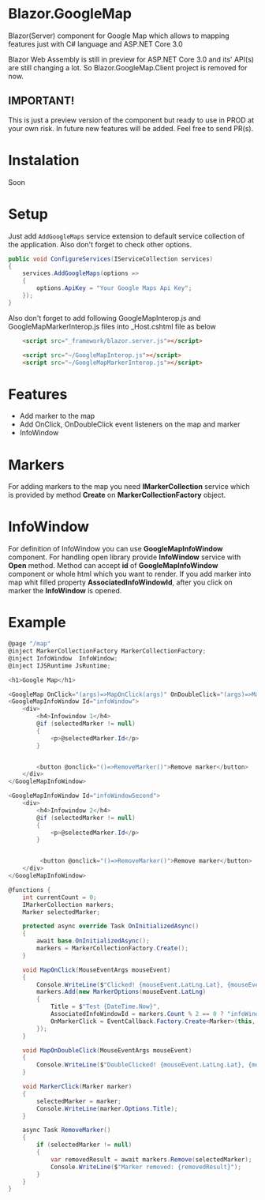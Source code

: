 # Blazor.GoogleMap
Blazor(Server) component for Google Map which allows to mapping features just with C# language and ASP.NET Core 3.0

Blazor Web Assembly is still in preview for ASP.NET Core 3.0 and its' API(s) are still changing a lot. So Blazor.GoogleMap.Client project is removed for now.

## IMPORTANT!
This is just a preview version of the component but ready to use in PROD at your own risk. 
In future new features will be added. Feel free to send PR(s).

# Instalation
Soon

# Setup
Just add ``AddGoogleMaps`` service extension to default service collection of the application. Also don't forget to check other options.

```cs
public void ConfigureServices(IServiceCollection services)
{
    services.AddGoogleMaps(options =>
    {
		options.ApiKey = "Your Google Maps Api Key";
    });
}
```

Also don't forget to add following GoogleMapInterop.js and GoogleMapMarkerInterop.js files into _Host.cshtml file as below

```html
    <script src="_framework/blazor.server.js"></script>

    <script src="~/GoogleMapInterop.js"></script>
    <script src="~/GoogleMapMarkerInterop.js"></script>
```

# Features
* Add marker to the map
* Add OnClick, OnDoubleClick event listeners on the map and marker
* InfoWindow

# Markers
For adding markers to the map you need **IMarkerCollection** service which is provided by method **Create** on **MarkerCollectionFactory** object.

# InfoWindow
For definition of InfoWindow you can use **GoogleMapInfoWindow** component. For handling open library provide **InfoWindow** service with **Open** method.
Method can accept **id** of **GoogleMapInfoWindow** component or whole html which you want to render.
If you add marker into map whit filled property **AssociatedInfoWindowId**, after you click on marker the **InfoWindow** is opened.

# Example

```cs
@page "/map"
@inject MarkerCollectionFactory MarkerCollectionFactory;
@inject InfoWindow  InfoWindow;
@inject IJSRuntime JsRuntime;

<h1>Google Map</h1>

<GoogleMap OnClick="(args)=>MapOnClick(args)" OnDoubleClick="(args)=>MapOnDoubleClick(args)"></GoogleMap>
<GoogleMapInfoWindow Id="infoWindow">
    <div>
        <h4>Infowindow 1</h4>
        @if (selectedMarker != null)
        {
            <p>@selectedMarker.Id</p>
        }


        <button @onclick="()=>RemoveMarker()">Remove marker</button>
    </div>
</GoogleMapInfoWindow>

<GoogleMapInfoWindow Id="infoWindowSecond">
    <div>
        <h4>Infowindow 2</h4>
        @if (selectedMarker != null)
        {
            <p>@selectedMarker.Id</p>
        }


         <button @onclick="()=>RemoveMarker()">Remove marker</button>
    </div>
</GoogleMapInfoWindow>

@functions {
    int currentCount = 0;
    IMarkerCollection markers;
    Marker selectedMarker;

    protected async override Task OnInitializedAsync()
    {
        await base.OnInitializedAsync();
        markers = MarkerCollectionFactory.Create();
    }

    void MapOnClick(MouseEventArgs mouseEvent)
    {
        Console.WriteLine($"Clicked! {mouseEvent.LatLng.Lat}, {mouseEvent.LatLng.Lng}");
        markers.Add(new MarkerOptions(mouseEvent.LatLng)
        {
            Title = $"Test {DateTime.Now}",
            AssociatedInfoWindowId = markers.Count % 2 == 0 ? "infoWindow" : "infoWindowSecond",
            OnMarkerClick = EventCallback.Factory.Create<Marker>(this, MarkerClick)
        });
    }

    void MapOnDoubleClick(MouseEventArgs mouseEvent)
    {
        Console.WriteLine($"DoubleClicked! {mouseEvent.LatLng.Lat}, {mouseEvent.LatLng.Lng}");
    }

    void MarkerClick(Marker marker)
    {
        selectedMarker = marker;
        Console.WriteLine(marker.Options.Title);
    }

    async Task RemoveMarker()
    {
        if (selectedMarker != null)
        {
            var removedResult = await markers.Remove(selectedMarker);
            Console.WriteLine($"Marker removed: {removedResult}");
        }
    }
}
```
